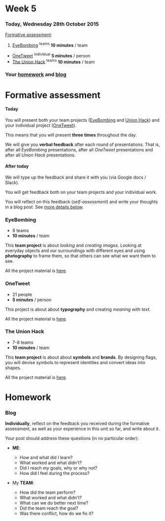 # Week 5

### Today, Wednesday 28th October 2015

[Formative assessment](#formative-assessment):

1. [EyeBombing](#eyebombing) <sup>teams</sup> **10 minutes** / team
* [OneTweet](#onetweet) <sup>individual</sup> **5 minutes** / person
* [The Union Hack](#the-union-hack) <sup>teams</sup> **10 minutes** / team

### Your [homework](#homework) and [blog](#blog)


# Formative assessment

<!--- [ ] Why do we do this?-->

#### Today

You will present both your team projects ([EyeBombing](#eyebombing) and [Union Hack](#the-union-hack)) and your individual project ([OneTweet](#onetweet)). 

This means that you will present **three times** throughout the day.

We will give you **verbal feedback** after each round of presentations. That is, after all *EyeBombing* presentations, after all *OneTweet* presentations and after all *Union Hack* presentations. 

#### After today

We will type up the feedback and share it with you (via Google docs / Slack).

You will get feedback both on your team projects and your individual work.

You will reflect on this feedback (*self-assessment*) and write your thoughts in a blog post. See [more details below]().

### EyeBombing

* 8 teams
* **10 minutes** / team

This **team project** is about *looking* and *creating images*. Looking at everyday objects and our surroundings with different eyes and using **photography** to frame them, so that others can see what we want them to see.

All the project material is [here](../../projects/eye-bombing).

<!--When presenting your work, you may highlight: 

* **Originality** of your subject, the less *in-your-face* (obvious / common) a subject the better.
* **Manipulation**, the less you interfered with a subject the better. For instance, drawing a face on a dusty surface is not the point of this project. Arranging objects to resemble a face is ok, but we prefer *ready-made* subjects, which you simply found and framed, rather than manipulated.
* **Framing**, the point(s) of view you chose for your subject to highlight its *faceyness*. Framing an image has as much to do with what you include as what you exclude. 
* **Interpretation**, how your subject is cropped (or otherwise edited) to highlight its *faceyness*.-->

###  OneTweet

* 21 people
* **5 minutes** / person

This project is about about **typography** and creating *meaning with text*.

All the project material is [here](../../projects/one-tweet).

###  The Union Hack 

* 7-8 teams
* **10 minutes** / team

This **team project** is about about **symbols** and **brands**. By designing flags, you will devise symbols to represent identities and convert ideas into shapes. 

All the project material is [here](../../projects/union-hack).


# Homework

### Blog 

**Individually**, reflect on the feedback you received during the formative assessment, as well as your experience in this unit so far, and write about it.

Your post should address these questions (in no particular order):

* **ME**:
	* How and what did I learn?
	* What worked and what didn't?
	* Did I reach my goals, why or why not?  
	* How did I feel during the process?  

* My **TEAM**:
	* How did the team perform?
	* What worked and what didn't?
	* What can we do better next time?
	* Did the team reach the goal?
	* Was there conflict, how do we fix it?
